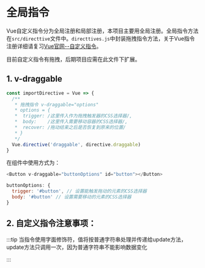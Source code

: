 # 全局指令

Vue自定义指令分为全局注册和局部注册，本项目主要用全局注册。全局指令方法在`src/directtive`文件中。`directtives.js`中封装拖拽指令方法，关于Vue指令注册详细请复习[Vue官网--自定义指令](https://cn.vuejs.org/v2/guide/custom-directive.html)。

目前自定义指令有拖拽，后期项目应需在此文件下扩展。
## 1. v-draggable

```js
const importDirective = Vue => {
  /**
   * 拖拽指令 v-draggable="options"
   * options = {
   *  trigger: /这里传入作为拖拽触发器的CSS选择器/,
   *  body:    /这里传入需要移动容器的CSS选择器/,
   *  recover: /拖动结束之后是否恢复到原来的位置/
   * }
   */
  Vue.directive('draggable', directive.draggable)
}
```
在组件中使用方式为： 
```js
<Button v-draggable="buttonOptions" id="button"></Button>

buttonOptions: {
  trigger: '#button', // 设置能触发拖动的元素的CSS选择器
  body: '#button' // 设置需要移动的元素的CSS选择器
}
```

## 2. 自定义指令注意事项：

:::tip 当指令使用字面修饰符，值将按普通字符串处理并传递给update方法，update方法只调用一次，因为普通字符串不能影响数据变化

:::
